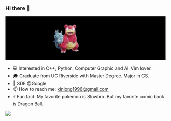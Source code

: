 ### Hi there 🙋

![](imgs/header.jpg)

- 💻 Interested in C++, Python, Computer Graphic and AI. Vim lover. 
- 🎓 Graduate from UC Riverside with Master Degree. Major in CS.
- 💼 SDE @Google
- 📫 How to reach me: xinlong1996@gmail.com
- ⚡ Fun fact: My favorite pokemon is Slowbro. But my favorite comic book is Dragon
  Ball.

![](https://github-readme-stats.vercel.app/api?username=willyii&theme=dark)

